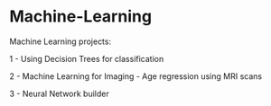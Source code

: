 # Machine-Learning

Machine Learning projects:

1 - Using Decision Trees for classification

2 - Machine Learning for Imaging - Age regression using MRI scans

3 - Neural Network builder 

